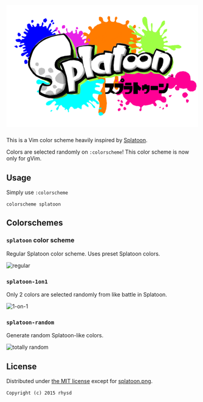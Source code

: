 ![vim-color-splatoon](splatoon.png)
===================================

This is a Vim color scheme heavily inspired by [Splatoon](http://www.nintendo.co.jp/wiiu/agmj/).

Colors are selected randomly on `:colorscheme`! This color scheme is now only for gVim.

## Usage

Simply use `:colorscheme`

```vim
colorscheme splatoon
```

## Colorschemes

### `splatoon` color scheme

Regular Splatoon color scheme.  Uses preset Splatoon colors.

![regular](https://raw.githubusercontent.com/rhysd/ss/master/vim-color-splatoon/color-splatoon.gif)

### `splatoon-1on1`

Only 2 colors are selected randomly from like battle in Splatoon.

![1-on-1](https://raw.githubusercontent.com/rhysd/ss/master/vim-color-splatoon/color-splatoon-1on1.gif)

### `splatoon-random`

Generate random Splatoon-like colors.

![totally random](https://raw.githubusercontent.com/rhysd/ss/master/vim-color-splatoon/color-splatoon-random.gif)

## License

Distributed under [the MIT license](http://opensource.org/licenses/MIT) except for [splatoon.png](splatoon.png).

    Copyright (c) 2015 rhysd

